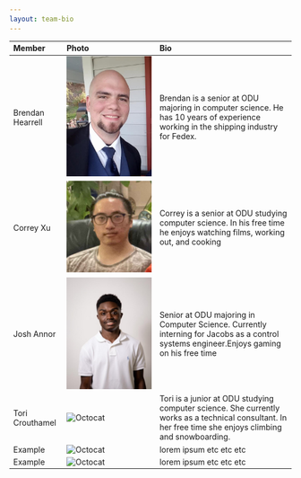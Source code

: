 ```yaml
---
layout: team-bio
---
```


| Member           | Photo                                                                      | Bio                                                                                                                                                      |
| :--------------- | :------------------------------------------------------------------------- | :------------------------------------------------------------------------------------------------------------------------------------------------------- |
| Brendan Hearrell | ![Brendan Bio Image](Images/Brendan%20Bio%20Image.jpg)                     | Brendan is a senior at ODU majoring in computer science. He has 10 years of experience working in the shipping industry for Fedex.                       |
| Correy Xu        | ![Correy Bio Image](Images/CorreyBioImage.jpg)                             | Correy is a senior at ODU studying computer science. In his free time he enjoys watching films, working out, and cooking                                 |
| Josh Annor       | ![Josh Bio Image](Images/joshpicture.jpeg)                                 | Senior at ODU majoring in Computer Science. Currently interning for Jacobs as a control systems engineer.Enjoys gaming on his free time                  |
| Tori Crouthamel  | ![Octocat](https://github.githubassets.com/images/icons/emoji/octocat.png) | Tori is a junior at ODU studying computer science. She currently works as a technical consultant. In her free time she enjoys climbing and snowboarding. |
| Example          | ![Octocat](https://github.githubassets.com/images/icons/emoji/octocat.png) | lorem ipsum etc etc etc                                                                                                                                  |
| Example          | ![Octocat](https://github.githubassets.com/images/icons/emoji/octocat.png) | lorem ipsum etc etc etc                                                                                                                                  |
